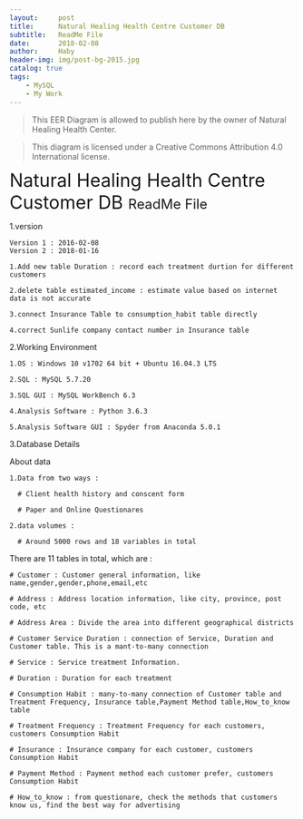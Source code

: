 ```yaml
---
layout:     post
title:      Natural Healing Health Centre Customer DB
subtitle:   ReadMe File
date:       2018-02-08
author:     Haby
header-img: img/post-bg-2015.jpg
catalog: true
tags:
    - MySQL
    - My Work
---
```


> This EER Diagram is allowed to publish here by the owner of Natural Healing Health Center.

> This diagram is licensed under a Creative Commons Attribution 4.0 International license.


<font size = '6'> Natural Healing Health Centre Customer DB </font>
<font size = '5'> ReadMe File </font>


1.version

    Version 1 : 2016-02-08
    Version 2 : 2018-01-16

    1.Add new table Duration : record each treatment durtion for different customers

    2.delete table estimated_income : estimate value based on internet data is not accurate

    3.connect Insurance Table to consumption_habit table directly

    4.correct Sunlife company contact number in Insurance table


2.Working Environment

    1.OS : Windows 10 v1702 64 bit + Ubuntu 16.04.3 LTS

    2.SQL : MySQL 5.7.20

    3.SQL GUI : MySQL WorkBench 6.3

    4.Analysis Software : Python 3.6.3

    5.Analysis Software GUI : Spyder from Anaconda 5.0.1


3.Database Details<br>

About data

    1.Data from two ways :

      # Client health history and conscent form

      # Paper and Online Questionares

    2.data volumes :

      # Around 5000 rows and 18 variables in total


There are 11 tables in total, which are :

    # Customer : Customer general information, like name,gender,gender,phone,email,etc

    # Address : Address location information, like city, province, post code, etc

    # Address Area : Divide the area into different geographical districts

    # Customer Service Duration : connection of Service, Duration and Customer table. This is a mant-to-many connection

    # Service : Service treatment Information.

    # Duration : Duration for each treatment

    # Consumption Habit : many-to-many connection of Customer table and Treatment Frequency, Insurance table,Payment Method table,How_to_know table

    # Treatment Frequency : Treatment Frequency for each customers, customers Consumption Habit

    # Insurance : Insurance company for each customer, customers Consumption Habit

    # Payment Method : Payment method each customer prefer, customers Consumption Habit

    # How_to_know : from questionare, check the methods that customers know us, find the best way for advertising
